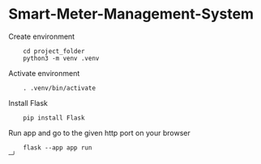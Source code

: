 # Smart-Meter-Management-System


Create environment 
```
    cd project_folder
    python3 -m venv .venv
```

Activate environment
```
    . .venv/bin/activate
```

Install Flask

```
    pip install Flask
```

Run app and go to the given http port on your browser
```
    flask --app app run                                                       ─╯
```